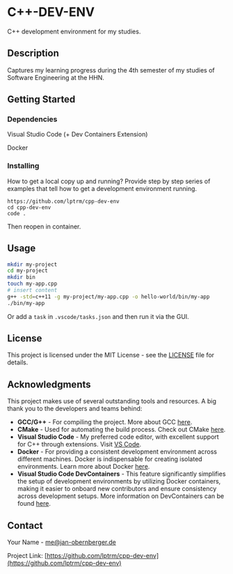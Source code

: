 # C++-DEV-ENV

C++ development environment for my studies.

## Description

Captures my learning progress during the 4th semester of my studies of Software Engineering at the HHN.

## Getting Started

### Dependencies

Visual Studio Code (+ Dev Containers Extension)

Docker

### Installing

How to get a local copy up and running? Provide step by step series of examples that tell how to get a development environment running.

```
https://github.com/lptrm/cpp-dev-env
cd cpp-dev-env
code .
```

Then reopen in container.

## Usage

```bash
mkdir my-project
cd my-project
mkdir bin
touch my-app.cpp
# insert content
g++ -std=c++11 -g my-project/my-app.cpp -o hello-world/bin/my-app
./bin/my-app
```

Or add a `task` in `.vscode/tasks.json` and then run it via the GUI.

## License

This project is licensed under the MIT License - see the [LICENSE](LICENSE) file for details.

## Acknowledgments

This project makes use of several outstanding tools and resources. A big thank you to the developers and teams behind:

- **GCC/G++** - For compiling the project. More about GCC [here](https://gcc.gnu.org/).
- **CMake** - Used for automating the build process. Check out CMake [here](https://cmake.org/).
- **Visual Studio Code** - My preferred code editor, with excellent support for C++ through extensions. Visit [VS Code](https://code.visualstudio.com/).
- **Docker** - For providing a consistent development environment across different machines. Docker is indispensable for creating isolated environments. Learn more about Docker [here](https://www.docker.com/).
- **Visual Studio Code DevContainers** - This feature significantly simplifies the setup of development environments by utilizing Docker containers, making it easier to onboard new contributors and ensure consistency across development setups. More information on DevContainers can be found [here](https://code.visualstudio.com/docs/remote/containers).

## Contact

Your Name - [me@jan-obernberger.de](mailto:me@jan-obernberger.de)

Project Link: [https://github.com/lptrm/cpp-dev-env](https://github.com/lptrm/cpp-dev-env)

```